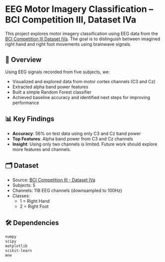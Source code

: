 # EEG Motor Imagery Classification – BCI Competition III, Dataset IVa

This project explores motor imagery classification using EEG data from the [BCI Competition III Dataset IVa](https://www.bbci.de/competition/iii/desc_IVa.html). The goal is to distinguish between imagined right hand and right foot movements using brainwave signals.

## 🧠 Overview

Using EEG signals recorded from five subjects, we:
- Visualized and explored data from motor cortex channels (C3 and Cz)
- Extracted alpha band power features
- Built a simple Random Forest classifier
- Achieved baseline accuracy and identified next steps for improving performance

## 📊 Key Findings

- **Accuracy**: 56% on test data using only C3 and Cz band power
- **Top Features**: Alpha band power from C3 and Cz channels
- **Insight**: Using only two channels is limited. Future work should explore more features and channels.

## 🗂️ Dataset

- Source: [BCI Competition III - Dataset IVa](https://www.bbci.de/competition/iii/)
- Subjects: 5
- Channels: 118 EEG channels (downsampled to 100Hz)
- Classes: 
  - 1 = Right Hand
  - 2 = Right Foot

## 🛠️ Dependencies

```txt
numpy
scipy
matplotlib
scikit-learn
mne
